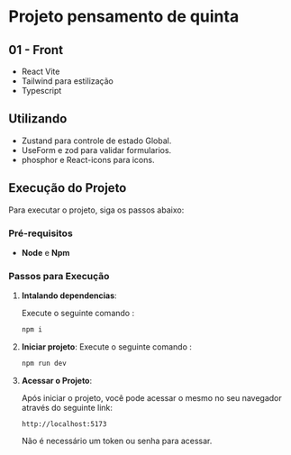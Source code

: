 # Projeto pensamento de quinta

## 01  - Front
- React Vite
- Tailwind para estilização
- Typescript

## Utilizando

- Zustand para controle de estado Global.
- UseForm e zod para validar formularios.
- phosphor e React-icons para icons.

## Execução do Projeto

Para executar o projeto, siga os passos abaixo:

### Pré-requisitos

- **Node** e **Npm**

### Passos para Execução

1. **Intalando dependencias**:

   Execute o seguinte comando :

   ```bash
   npm i

2. **Iniciar projeto**:
  Execute o seguinte comando :
    ```bash
   npm run dev


3. **Acessar o Projeto**:

   Após iniciar o projeto, você pode acessar o mesmo no seu navegador através do seguinte link:

   ```
   http://localhost:5173
   ```

   Não é necessário um token ou senha para acessar.
